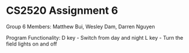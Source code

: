 # CS2520 Assignment 6
Group 6
Members: Matthew Bui, Wesley Dam, Darren Nguyen

Program Functionality:
D key - Switch from day and night
L key - Turn the field lights on and off
